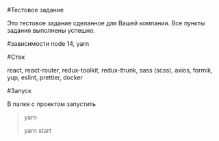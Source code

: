#Тестовое задание

Это тестовое задание сделанное для Вашей компании.
Все пункты задания выполнены успешно.

#зависимости
node 14, yarn

#Стек

react, react-router, redux-toolkit, redux-thunk, sass (scss), axios, formik, yup, eslint, prettier, docker

#Запуск

В папке с проектом запустить

> yarn
>
> yarn start






